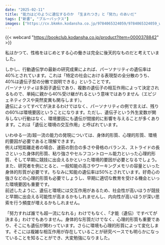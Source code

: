 ```yaml
---
date: "2025-02-11"
title: "能力はどのように遺伝するのか 「生まれつき」と「努力」のあいだ"
tags: ["新書", "ブルーバックス"]
images: ["https://cv.bkmkn.kodansha.co.jp/9784065324059/9784065324059_w.jpg"]
---
```


{{< webcard "https://bookclub.kodansha.co.jp/product?item=0000378842" >}}

私はかつて、性格をはじめとする心の働きは完全に後天的なものだと考えていました。

しかし、行動遺伝学の最新の研究成果によれば、パーソナリティの遺伝率は40%とされています。これは「特定の社会における表現型の全分散のうち、40%は遺伝子型の分散で説明できる」ということです。  
パーソナリティは多因子遺伝であり、複数の遺伝子の相互作用によって決定されるもので、単純に親から40%受け継がれるという意味ではありません（エピジェネティクスや突然変異も関与します）。  
遺伝によってすべてが決まるわけではなく、パーソナリティの例で言えば、残りの60%は環境要因ということになります。ただし、遺伝子という外生変数が関与しない行動はなく、環境要因にも遺伝が間接的に影響を与えることが多くあります。これは「遺伝と環境の交互作用」と呼ばれています。

いわゆる一流/超一流の能力の発現については、身体的形質、心理的形質、環境的要因が必要であると理解できます。  
例えば短距離走者の場合、速筋の割合の多さや骨格のバランス、ストライドの長さといった身体的形質、粘り強さやセルフコントロール能力といった心理的形質、そして早期に競技に出会えるかといった環境的要因が必要となるでしょう。  
また、研究者を例にとると、一般知能の高さやワーキングメモリの容量といった身体的形質が必要です。ちなみに知能の遺伝率は50%とされています。好奇心の強さなどの心理的形質も必要でしょうし、早期に適切な教育を受ける機会といった環境要因も重要です。  
前述したように、遺伝と環境には交互作用があるため、社会性が高いほうが競技と早期に出会える可能性が高まるかもしれませんし、内向性が高いほうが深い思索を行う頻度が増えるかもしれません。

「努力すれば誰でも超一流になれる」わけでもなく、「才能（遺伝）ですべてが決まる」わけでもありません。身体的な形質だけでなく、心理的形質も重要であり、そこにも遺伝が関わっています。さらに環境も心理的形質によって変化します。そこには複雑な相互作用が存在していることが研究ベースでも明らかになっていることを知ることができ、大変勉強になりました。
